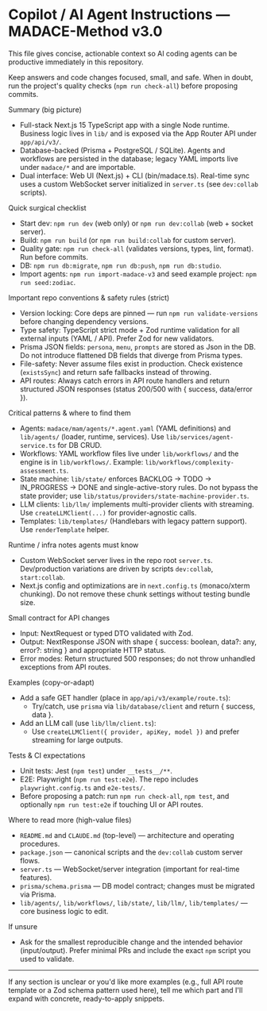 # Copilot / AI Agent Instructions — MADACE-Method v3.0

This file gives concise, actionable context so AI coding agents can be productive immediately in this repository.

Keep answers and code changes focused, small, and safe. When in doubt, run the project's quality checks (`npm run check-all`) before proposing commits.

Summary (big picture)
- Full-stack Next.js 15 TypeScript app with a single Node runtime. Business logic lives in `lib/` and is exposed via the App Router API under `app/api/v3/`.
- Database-backed (Prisma + PostgreSQL / SQLite). Agents and workflows are persisted in the database; legacy YAML imports live under `madace/*` and are importable.
- Dual interface: Web UI (Next.js) + CLI (bin/madace.ts). Real-time sync uses a custom WebSocket server initialized in `server.ts` (see `dev:collab` scripts).

Quick surgical checklist
- Start dev: `npm run dev` (web only) or `npm run dev:collab` (web + socket server).
- Build: `npm run build` (or `npm run build:collab` for custom server).
- Quality gate: `npm run check-all` (validates versions, types, lint, format). Run before commits.
- DB: `npm run db:migrate`, `npm run db:push`, `npm run db:studio`.
- Import agents: `npm run import-madace-v3` and seed example project: `npm run seed:zodiac`.

Important repo conventions & safety rules (strict)
- Version locking: Core deps are pinned — run `npm run validate-versions` before changing dependency versions.
- Type safety: TypeScript strict mode + Zod runtime validation for all external inputs (YAML / API). Prefer Zod for new validators.
- Prisma JSON fields: `persona`, `menu`, `prompts` are stored as Json in the DB. Do not introduce flattened DB fields that diverge from Prisma types.
- File-safety: Never assume files exist in production. Check existence (`existsSync`) and return safe fallbacks instead of throwing.
- API routes: Always catch errors in API route handlers and return structured JSON responses (status 200/500 with { success, data/error }).

Critical patterns & where to find them
- Agents: `madace/mam/agents/*.agent.yaml` (YAML definitions) and `lib/agents/` (loader, runtime, services). Use `lib/services/agent-service.ts` for DB CRUD.
- Workflows: YAML workflow files live under `lib/workflows/` and the engine is in `lib/workflows/`. Example: `lib/workflows/complexity-assessment.ts`.
- State machine: `lib/state/` enforces BACKLOG → TODO → IN_PROGRESS → DONE and single-active-story rules. Do not bypass the state provider; use `lib/status/providers/state-machine-provider.ts`.
- LLM clients: `lib/llm/` implements multi-provider clients with streaming. Use `createLLMClient(...)` for provider-agnostic calls.
- Templates: `lib/templates/` (Handlebars with legacy pattern support). Use `renderTemplate` helper.

Runtime / infra notes agents must know
- Custom WebSocket server lives in the repo root `server.ts`. Dev/production variations are driven by scripts `dev:collab`, `start:collab`.
- Next.js config and optimizations are in `next.config.ts` (monaco/xterm chunking). Do not remove these chunk settings without testing bundle size.

Small contract for API changes
- Input: NextRequest or typed DTO validated with Zod.
- Output: NextResponse JSON with shape { success: boolean, data?: any, error?: string } and appropriate HTTP status.
- Error modes: Return structured 500 responses; do not throw unhandled exceptions from API routes.

Examples (copy-or-adapt)
- Add a safe GET handler (place in `app/api/v3/example/route.ts`):
  - Try/catch, use `prisma` via `lib/database/client` and return { success, data }.
- Add an LLM call (use `lib/llm/client.ts`):
  - Use `createLLMClient({ provider, apiKey, model })` and prefer streaming for large outputs.

Tests & CI expectations
- Unit tests: Jest (`npm test`) under `__tests__/**`.
- E2E: Playwright (`npm run test:e2e`). The repo includes `playwright.config.ts` and `e2e-tests/`.
- Before proposing a patch: run `npm run check-all`, `npm test`, and optionally `npm run test:e2e` if touching UI or API routes.

Where to read more (high-value files)
- `README.md` and `CLAUDE.md` (top-level) — architecture and operating procedures.
- `package.json` — canonical scripts and the `dev:collab` custom server flows.
- `server.ts` — WebSocket/server integration (important for real-time features).
- `prisma/schema.prisma` — DB model contract; changes must be migrated via Prisma.
- `lib/agents/`, `lib/workflows/`, `lib/state/`, `lib/llm/`, `lib/templates/` — core business logic to edit.

If unsure
- Ask for the smallest reproducible change and the intended behavior (input/output). Prefer minimal PRs and include the exact `npm` script you used to validate.

----
If any section is unclear or you'd like more examples (e.g., full API route template or a Zod schema pattern used here), tell me which part and I'll expand with concrete, ready-to-apply snippets.
